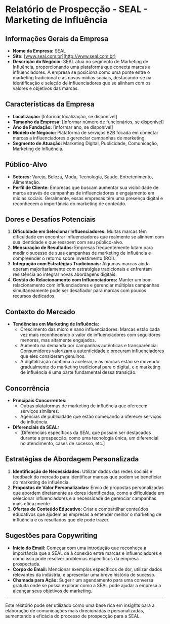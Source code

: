 # Relatório de Prospecção - SEAL - Marketing de Influência

## Informações Gerais da Empresa
- **Nome da Empresa:** SEAL
- **Site:** [www.seal.com.br](http://www.seal.com.br)
- **Descrição do Negócio:** SEAL atua no segmento de Marketing de Influência, proporcionando uma plataforma que conecta marcas a influenciadores. A empresa se posiciona como uma ponte entre o marketing tradicional e as novas mídias sociais, destacando-se na identificação e seleção de influenciadores que se alinham com os valores e objetivos das marcas.

## Características da Empresa
- **Localização:** [Informar localização, se disponível]
- **Tamanho da Empresa:** [Informar número de funcionários, se disponível]
- **Ano de Fundação:** [Informar ano, se disponível]
- **Modelo de Negócio:** Plataforma de serviços B2B focada em conectar marcas a influenciadores e gerenciar campanhas de marketing.
- **Segmento de Atuação:** Marketing Digital, Publicidade, Comunicação, Marketing de Influência.

## Público-Alvo
- **Setores:** Varejo, Beleza, Moda, Tecnologia, Saúde, Entretenimento, Alimentação.
- **Perfil de Cliente:** Empresas que buscam aumentar sua visibilidade de marca através de campanhas de influenciadores e engajamento em mídias sociais. Geralmente, essas empresas têm uma presença digital e reconhecem a importância do marketing de conteúdo.

## Dores e Desafios Potenciais
1. **Dificuldade em Selecionar Influenciadores:** Muitas marcas têm dificuldade em encontrar influenciadores que realmente se alinhem com sua identidade e que ressoem com seu público-alvo.
2. **Mensuração de Resultados:** Empresas frequentemente lutam para medir o sucesso de suas campanhas de marketing de influência e compreender o retorno sobre investimento (ROI).
3. **Integração com Estratégias Tradicionais:** Algumas marcas ainda operam majoritariamente com estratégias tradicionais e enfrentam resistência ao integrar novas abordagens digitais.
4. **Gestão do Relacionamento com Influenciadores:** Manter um bom relacionamento com influenciadores e gerenciar múltiplas campanhas simultaneamente pode ser desafiador para marcas com poucos recursos dedicados.

## Contexto do Mercado
- **Tendências em Marketing de Influência:** 
  - Crescimento das micro e nano influenciadores: Marcas estão cada vez mais reconhecendo o valor de influenciadores com seguidores menores, mas altamente engajados.
  - Aumento na demanda por campanhas autênticas e transparência: Consumidores valorizam a autenticidade e procuram influenciadores que eles consideram genuínos.
  - A digitalização continua a acelerar, e as marcas estão se movendo gradualmente do marketing tradicional para o digital, e o marketing de influência é uma parte fundamental dessa transição.

## Concorrência
- **Principais Concorrentes:**
    - Outras plataformas de marketing de influência que oferecem serviços similares.
    - Agências de publicidade que estão começando a oferecer serviços de influência.
- **Diferenciais da SEAL:**
    - [Diferenciais específicos da SEAL que possam ser destacados durante a prospecção, como uma tecnologia única, um diferencial no atendimento, cases de sucesso, etc.]

## Estratégias de Abordagem Personalizada
1. **Identificação de Necessidades:** Utilizar dados das redes sociais e feedback do mercado para identificar marcas que podem se beneficiar do marketing de influência.
2. **Propostas de Valor Personalizadas:** Envio de propostas personalizadas que abordem diretamente as dores identificadas, como a dificuldade em selecionar influenciadores e a necessidade de gerenciar campanhas mais eficazmente.
3. **Ofertas de Conteúdo Educativo:** Criar e compartilhar conteúdos educativos que ajudem as empresas a entender melhor o marketing de influência e os resultados que ele pode trazer.

## Sugestões para Copywriting
- **Início do Email:** Começar com uma introdução que reconheça a importância que a SEAL dá à conexão entre marcas e influenciadores e como isso pode resolver problemas específicos da empresa prospectada.
- **Corpo do Email:** Mencionar exemplos específicos de dor, utilizar dados relevantes da indústria, e apresentar uma breve história de sucesso.
- **Chamada para Ação:** Sugerir um agendamento para uma conversa gratuita onde se possa explorar como a SEAL pode ajudar a empresa a alcançar seus objetivos de marketing.

---

Este relatório pode ser utilizado como uma base rica em insights para a elaboração de comunicações mais direcionadas e personalizadas, aumentando a eficácia do processo de prospecção para a SEAL.